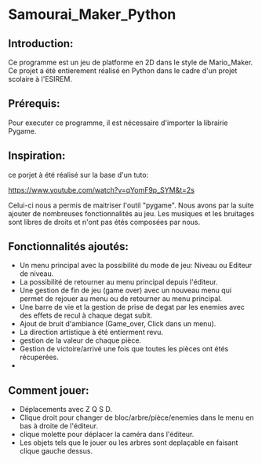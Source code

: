 # Samourai_Maker_Python

## Introduction:

Ce programme est un jeu de platforme en 2D dans le style de Mario_Maker.
Ce projet a été entierement réalisé en Python dans le cadre d'un projet scolaire à l'ESIREM.

## Prérequis:
Pour executer ce programme, il est nécessaire d'importer la librairie Pygame.

## Inspiration:
 ce porjet à été réalisé sur la base d'un tuto:
 
 https://www.youtube.com/watch?v=qYomF9p_SYM&t=2s
 
 Celui-ci nous a permis de maitriser l'outil "pygame". Nous avons par la suite ajouter de nombreuses fonctionnalités au jeu.
 Les musiques et les bruitages sont libres de droits et n'ont pas étés composées par nous.
 
 ## Fonctionnalités ajoutés:
 - Un menu principal avec la possibilité du mode de jeu: Niveau ou Editeur de niveau.
 - La possibilité de retourner au menu principal depuis l'éditeur.
 - Une gestion de fin de jeu (game over) avec un nouveau menu qui permet de rejouer au menu ou  de retourner au menu principal.
 - Une barre de vie et la gestion de prise de degat par les enemies avec des effets de recul à chaque degat subit.
 - Ajout de bruit d'ambiance (Game_over, Click dans un menu).
 - La direction artistique à été entierment revu.
 - gestion de la valeur de chaque pièce.
 - Gestion de victoire/arrivé une fois que toutes les pièces ont étés récuperées.
 - 

## Comment jouer:

- Déplacements avec Z Q S D.
- Clique droit pour changer de bloc/arbre/pièce/enemies dans le menu en bas à droite de l'éditeur.
- clique molette pour déplacer la caméra dans l'éditeur.
- Les objets tels que le jouer ou les arbres sont deplaçable en faisant clique gauche dessus.
